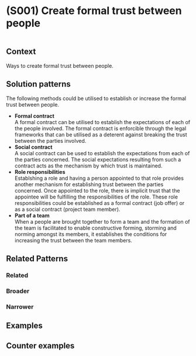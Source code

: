 # (S001) Create formal trust between people

<image>

## Context

Ways to create formal trust between people.

## Solution patterns

The following methods could be utilised to establish or increase the formal trust between people.

* **Formal contract**  
  A formal contract can be utilised to establish the expectations of each of the people involved.  The formal contract is enforcible through the legal frameworks that can be utilised as a deterent against breaking the trust between the parties involved.
* **Social contract**  
  A social contract can be used to establish the expectations from each of the parties concerned.  The social expectations resulting from such a contract acts as the mechanism by which trust is maintained.
* **Role responsibilities**  
  Establshing a role and having a person appointed to that role provides another mechanism for establishing trust between the parties concerned.  Once appointed to the role, there is implicit trust that the appointee will be fulfilling the responsibilities of the role.  These role responsibilities could be established as a formal contract (job offer) or as a social contract (project team member).
* **Part of a team**  
  When a people are brought together to form a team and the formation of the team is facilitated to enable constructive forming, storming and norming amongst its members, it establishes the conditions for increasing the trust between the team members.

## Related Patterns

### Related

### Broader

### Narrower


## Examples

<links to examples>

## Counter examples

<links to counter-examples>